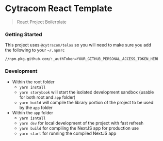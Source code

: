 # Cytracom React Template

> React Project Boilerplate

### Getting Started

This project uses `@cytracom/telos` so you will need to make sure you add the following to your `~/.npmrc`

```
//npm.pkg.github.com/:_authToken=YOUR_GITHUB_PERSONAL_ACCESS_TOKEN_HERE
```

### Development

- Within the root folder
  - `yarn install`
  - `yarn storybook` will start the isolated development sandbox (usable for both root and `app` folder)
  - `yarn build` will compile the library portion of the project to be used by the `app` folder
- Within the `app` folder
  - `yarn isntall`
  - `yarn dev` for local development of the project with fast refresh
  - `yarn build` for compiling the NextJS app for production use
  - `yarn start` for running the compiled NextJS app
